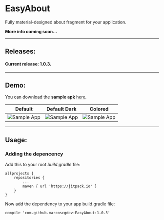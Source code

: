 # EasyAbout
Fully material-designed about fragment for your application.

**More info coming soon...**

---

## Releases:

#### Current release: 1.0.3.

---

## Demo:

You can download the **sample apk** [here](https://github.com/marcoscgdev/Licenser/releases/download/1.0.2/app-debug.apk).

| Default | Default Dark | Colored |
|----------|----------|----------|
| ![Sample App][1] | ![Sample App][2] | ![Sample App][3] |

---

## Usage:

### Adding the depencency

Add this to your root *build.gradle* file:

```
allprojects {
    repositories {
        ...
        maven { url 'https://jitpack.io' }
    }
}
```

Now add the dependency to your app build.gradle file:

```
compile 'com.github.marcoscgdev:EasyAbout:1.0.3'
```

[1]: https://raw.githubusercontent.com/marcoscgdev/EasyAbout/master/screenshots/1.png
[2]: https://raw.githubusercontent.com/marcoscgdev/EasyAbout/master/screenshots/2.png
[3]: https://raw.githubusercontent.com/marcoscgdev/EasyAbout/master/screenshots/3.png
